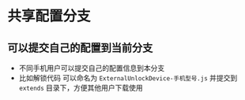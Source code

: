# 共享配置分支

## 可以提交自己的配置到当前分支

- 不同手机用户可以提交自己的配置信息到本分支
- 比如解锁代码 可以命名为 `ExternalUnlockDevice-手机型号.js` 并提交到 `extends` 目录下，方便其他用户下载使用
